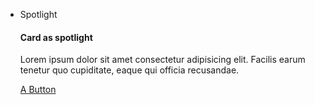 <ul class="usa-card-group">
<li class="usa-card usa-card--header-first tablet-lg:grid-col-6 widescreen:grid-col-6">
    <div class="usa-card__container">
      <div class="usa-card__header">
        <div class="usa-card__heading">Spotlight</div>
      </div>
      <div class="usa-card__media">
        <div class="usa-card__img">
          <img
            src="https://designsystem.digital.gov/img/introducing-uswds-2-0/built-to-grow--alt.jpg"
            alt="" role="presentation"
          />
        </div>
      </div>
      <div class="usa-card__body">
        <h4>Card as spotlight</h4>
        <p>
          Lorem ipsum dolor sit amet consectetur adipisicing elit. Facilis earum
          tenetur quo cupiditate, eaque qui officia recusandae.
        </p>
      </div>
      <div class="usa-card__footer">
        <a href="#" class="usa-button">A Button</a>
      </div>
    </div>
  </li>
</ul>